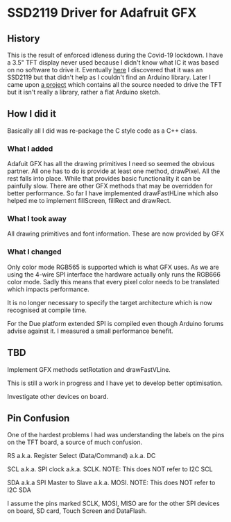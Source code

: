 # SSD2119 Driver for Adafruit GFX
## History
This is the result of enforced idleness during the Covid-19 lockdown. I have a 3.5" TFT display never used because I didn't know what IC it was based on no software to drive it. 
Eventually  <a href="https://www.alibaba.com/product-detail/3-5-TFT-LCD-Module-Display_1976721279.html">here</a> I discovered that it was an SSD2119 but that didn't help as I couldn't find an Arduino library.
Later I came upon <a href="https://github.com/TheFax/SSD2119-library">a project</a> which contains all the source needed to drive the TFT but it isn't really a library, rather a flat Arduino sketch.
## How I did it
Basically all I did was re-package the C style code as a C++ class.<p>
### What I added
Adafuit GFX has all the drawing primitives I need so seemed the obvious partner. All one has to do is provide at least one method, drawPixel. All the rest falls into place.
While that provides basic functionality it can be painfully slow. There are other GFX methods that may be overridden for better performance. So far I have implemented drawFastHLine which also helped me to implement fillScreen, fillRect and drawRect.
### What I took away
All drawing primitives and font information. These are now provided by GFX
### What I changed
Only color mode RGB565 is supported which is what GFX uses. As we are using the 4-wire SPI interface the hardware actually only runs the RGB666 color mode. Sadly this means that every pixel color needs to be translated which impacts performance.<p>
It is no longer necessary to specify the target architecture which is now recognised at compile time.<p>
For the Due platform extended SPI is compiled even though Arduino forums advise against it. I measured a small performance benefit.
## TBD
Implement GFX methods setRotation and drawFastVLine.<p>
This is still a work in progress and I have yet to develop better optimisation.<p>
Investigate other devices on board.
## Pin Confusion
One of the hardest problems I had was understanding the labels on the pins on the TFT board, a source of much confusion.<p>
RS   a.k.a. Register Select (Data/Command) a.k.a. DC<p>
SCL  a.k.a. SPI clock a.k.a. SCLK.  NOTE: This does NOT refer to I2C SCL<p>
SDA  a.k.a  SPI Master to Slave a.k.a. MOSI.  NOTE: This does NOT refer to I2C SDA<p>
I assume the pins marked SCLK, MOSI, MISO are for the other SPI devices on board, SD card, Touch Screen and DataFlash.
  
